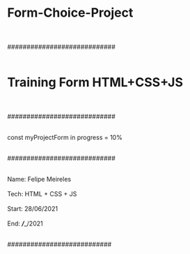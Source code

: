 # Form-Choice-Project<br/><br/>
############################<br/><br/>
# Training Form HTML+CSS+JS<br/><br/>
############################<br/><br/>

const myProjectForm in progress = 10%<br/><br/>

############################<br/><br/>

Name: Felipe Meireles<br/><br/>
Tech: HTML + CSS + JS<br/><br/>
Start: 28/06/2021<br/><br/>
End: ___/____/2021<br/><br/>

###########################<br/><br/>


